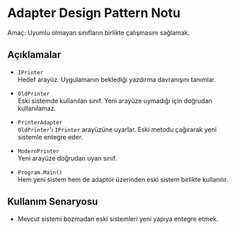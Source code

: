 # Adapter Design Pattern Notu

Amaç: Uyumlu olmayan sınıfların birlikte çalışmasını sağlamak.

## Açıklamalar

- `IPrinter`  
  Hedef arayüz. Uygulamanın beklediği yazdırma davranışını tanımlar.

- `OldPrinter`  
  Eski sistemde kullanılan sınıf. Yeni arayüze uymadığı için doğrudan kullanılamaz.

- `PrinterAdapter`  
  `OldPrinter`'ı `IPrinter` arayüzüne uyarlar. Eski metodu çağırarak yeni sistemle entegre eder.

- `ModernPrinter`  
  Yeni arayüze doğrudan uyan sınıf.

- `Program.Main()`  
  Hem yeni sistem hem de adaptör üzerinden eski sistem birlikte kullanılır.

## Kullanım Senaryosu

- Mevcut sistemi bozmadan eski sistemleri yeni yapıya entegre etmek.
